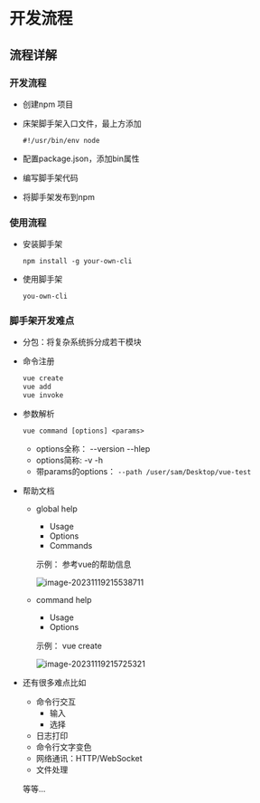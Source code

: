 # 开发流程

## 流程详解

### 开发流程

- 创建npm 项目

- 床架脚手架入口文件，最上方添加

  `#!/usr/bin/env node`

- 配置package.json，添加bin属性

- 编写脚手架代码

- 将脚手架发布到npm



### 使用流程

- 安装脚手架

  `npm install -g your-own-cli`

- 使用脚手架

  `you-own-cli`

### 脚手架开发难点

- 分包：将复杂系统拆分成若干模块

- 命令注册

  ~~~bash
  vue create
  vue add
  vue invoke
  ~~~

- 参数解析

  `vue command [options] <params> `

  - options全称： --version    --hlep
  - options简称: -v  -h
  - 带params的options： `--path /user/sam/Desktop/vue-test`

- 帮助文档

  - global help

    - Usage
    - Options
    - Commands

    示例： 参考vue的帮助信息

    ![image-20231119215538711](E:\前端文件\project\five_web_scaffold\2_如何快速搭建\images\image-20231119215538711.png)

  - command help

    - Usage
    - Options

    示例： vue create

    ![image-20231119215725321](E:\前端文件\project\five_web_scaffold\2_如何快速搭建\images\image-20231119215725321.png)

- 还有很多难点比如

  - 命令行交互
    - 输入
    - 选择
  - 日志打印
  - 命令行文字变色
  - 网络通讯：HTTP/WebSocket
  - 文件处理

  等等...